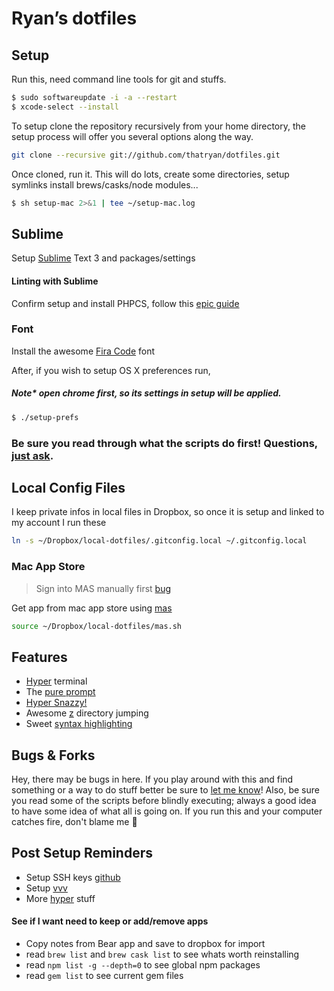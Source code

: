 # Ryan’s dotfiles

## Setup

Run this, need command line tools for git and stuffs.

```bash
$ sudo softwareupdate -i -a --restart
$ xcode-select --install
```

To setup clone the repository recursively from your home directory, the setup process will offer you several options along the way.

```bash
git clone --recursive git://github.com/thatryan/dotfiles.git
```

Once cloned, run it. This will do lots, create some directories, setup symlinks install brews/casks/node modules...

```bash
$ sh setup-mac 2>&1 | tee ~/setup-mac.log
```
## Sublime

Setup [Sublime](/sublime) Text 3 and packages/settings


#### Linting with Sublime
Confirm setup and install PHPCS, follow this [epic guide](https://webdevstudios.com/2017/04/06/lint-code-like-boss/)

### Font
Install the awesome [Fira Code](https://github.com/tonsky/FiraCode/) font

After, if you wish to setup OS X preferences run,
##### Note* open chrome first, so its settings in setup will be applied.

```bash
$ ./setup-prefs
```

### Be sure you read through what the scripts do first! Questions, [just ask](https://github.com/thatryan/dotfiles/issues).

## Local Config Files
I keep private infos in local files in Dropbox, so once it is setup and linked to my account I run these

```bash
ln -s ~/Dropbox/local-dotfiles/.gitconfig.local ~/.gitconfig.local
```

### Mac App Store

> Sign into MAS manually first [bug](https://github.com/mas-cli/mas/issues/164)

Get app from mac app store using [mas](https://github.com/mas-cli/mas)

```bash
source ~/Dropbox/local-dotfiles/mas.sh
```
## Features
* [Hyper](https://hyper.is/) terminal
* The [pure prompt](https://github.com/sindresorhus/pure)
* [Hyper Snazzy!](https://github.com/sindresorhus/hyper-snazzy)
* Awesome [z](https://github.com/rupa/z) directory jumping
* Sweet [syntax highlighting](https://github.com/zsh-users/zsh-syntax-highlighting)

## Bugs & Forks

Hey, there may be bugs in here. If you play around with this and find something or a way to do stuff better be sure to [let me know](https://github.com/thatryan/dotfiles/issues)! Also, be sure you read some of the scripts before blindly executing; always a good idea to have some idea of what all is going on. If you run this and your computer catches fire, don't blame me :see_no_evil:

## Post Setup Reminders


* Setup SSH keys [github](https://help.github.com/articles/connecting-to-github-with-ssh/)
* Setup [vvv](https://varyingvagrantvagrants.org/docs/en-US/installation/)
* More [hyper](https://github.com/bnb/awesome-hyper) stuff


#### See if I want need to keep or add/remove apps

* Copy notes from Bear app and save to dropbox for import
* read `brew list` and `brew cask list` to see whats worth reinstalling
* read `npm list -g --depth=0` to see global npm packages
* read `gem list` to see current gem files
